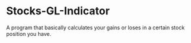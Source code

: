 # Stocks-GL-Indicator
A program that basically calculates your gains or loses in a certain stock position you have. 
